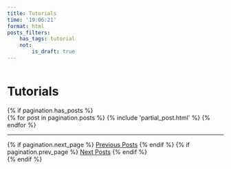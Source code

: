 ```yaml
---
title: Tutorials
time: '19:06:21'
format: html
posts_filters:
    has_tags: tutorial
    not:
        is_draft: true
---
```


<div class="ui basic segment" id="tutorials">
    <div class="ui stackable grid container">
        <div class="row">
            <div class="sixteen wide column">
                <h1>Tutorials</h1>
            </div>
        </div>
        <div class="row">
            <div class="sixteen wide column">
                {% if pagination.has_posts %}
                <section>
                    {% for post in pagination.posts %}
                    {% include 'partial_post.html' %}
                    {% endfor %}
                </section>
                <hr class="ui divider" />
                <div class="ui pagination menu">
                    {% if pagination.next_page %}
                    <a class="item" href="{{ pagination.next_page }}"><i class='left arrow icon'></i> Previous Posts</a>
                    {% endif %}
                    {% if pagination.prev_page %}
                    <a class="item" href="{{ pagination.prev_page }}"><i class='right arrow icon'></i> Next Posts</a>
                    {% endif %}
                </div>
                {% endif %}
            </div>
        </div>
    </div>
</div>

